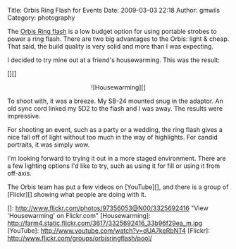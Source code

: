 Title: Orbis Ring Flash for Events
Date: 2009-03-03 22:18
Author: gmwils
Category: photography

The [Orbis Ring flash][] is a low budget option for using portable
strobes to power a ring flash. There are two big advantages to the
Orbis: light & cheap. That said, the build quality is very solid and
more than I was expecting.

I decided to try mine out at a friend's housewarming. This was the
result:

[][]

<div style="text-align:center;">
![Housewarming][]

</div>
</a>

To shoot with, it was a breeze. My SB-24 mounted snug in the adaptor. An
old sync cord linked my 5D2 to the flash and I was away. The results
were impressive.

For shooting an event, such as a party or a wedding, the ring flash
gives a nice fall off of light without too much in the way of
highlights. For candid portraits, it was simply wow.

I'm looking forward to trying it out in a more staged environment. There
are a few lighting options I'd like to try, such as using it for fill or
using it from off-axis.

The Orbis team has put a few videos on [YouTube][], and there is a group
of [Flickr][] showing what people are doing with it.

  [Orbis Ring flash]: http://www.orbisflash.com/
  []: http://www.flickr.com/photos/97356053@N00/3325692416
    "View 'Housewarming' on Flickr.com"
  [Housewarming]: http://farm4.static.flickr.com/3617/3325692416_33b96f29ea_m.jpg
  [YouTube]: http://www.youtube.com/watch?v=dUA7keRbNT4
  [Flickr]: http://www.flickr.com/groups/orbisringflash/pool/
